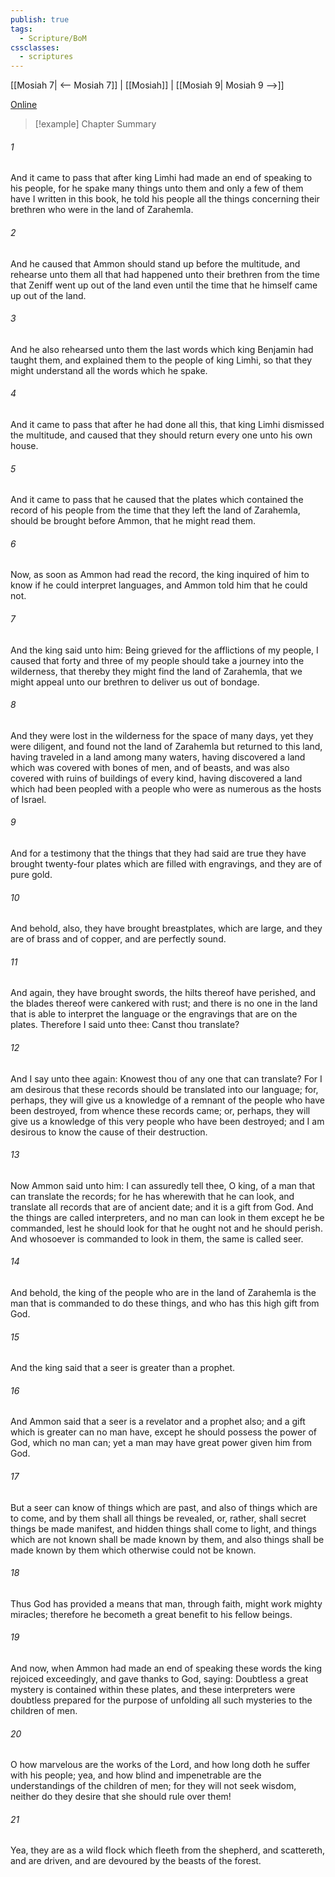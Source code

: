 ```yaml
---
publish: true
tags:
  - Scripture/BoM
cssclasses:
  - scriptures
---
```

[[Mosiah 7| <-- Mosiah 7]] | [[Mosiah]] | [[Mosiah 9| Mosiah 9 -->]]

[Online](https://churchofjesuschrist.org/study/scriptures/bofm/mosiah/8?lang=eng)

>[!example] Chapter Summary
>
###### 1
And it came to pass that after king Limhi had made an end of speaking to his people, for he spake many things unto them and only a few of them have I written in this book, he told his people all the things concerning their brethren who were in the land of Zarahemla.
###### 2
And he caused that Ammon should stand up before the multitude, and rehearse unto them all that had happened unto their brethren from the time that Zeniff went up out of the land even until the time that he himself came up out of the land.
###### 3
And he also rehearsed unto them the last words which king Benjamin had taught them, and explained them to the people of king Limhi, so that they might understand all the words which he spake.
###### 4
And it came to pass that after he had done all this, that king Limhi dismissed the multitude, and caused that they should return every one unto his own house.
###### 5
And it came to pass that he caused that the plates which contained the record of his people from the time that they left the land of Zarahemla, should be brought before Ammon, that he might read them.
###### 6
Now, as soon as Ammon had read the record, the king inquired of him to know if he could interpret languages, and Ammon told him that he could not.
###### 7
And the king said unto him: Being grieved for the afflictions of my people, I caused that forty and three of my people should take a journey into the wilderness, that thereby they might find the land of Zarahemla, that we might appeal unto our brethren to deliver us out of bondage.
###### 8
And they were lost in the wilderness for the space of many days, yet they were diligent, and found not the land of Zarahemla but returned to this land, having traveled in a land among many waters, having discovered a land which was covered with bones of men, and of beasts, and was also covered with ruins of buildings of every kind, having discovered a land which had been peopled with a people who were as numerous as the hosts of Israel.
###### 9
And for a testimony that the things that they had said are true they have brought twenty-four plates which are filled with engravings, and they are of pure gold.
###### 10
And behold, also, they have brought breastplates, which are large, and they are of brass and of copper, and are perfectly sound.
###### 11
And again, they have brought swords, the hilts thereof have perished, and the blades thereof were cankered with rust; and there is no one in the land that is able to interpret the language or the engravings that are on the plates. Therefore I said unto thee: Canst thou translate?
###### 12
And I say unto thee again: Knowest thou of any one that can translate? For I am desirous that these records should be translated into our language; for, perhaps, they will give us a knowledge of a remnant of the people who have been destroyed, from whence these records came; or, perhaps, they will give us a knowledge of this very people who have been destroyed; and I am desirous to know the cause of their destruction.
###### 13
Now Ammon said unto him: I can assuredly tell thee, O king, of a man that can translate the records; for he has wherewith that he can look, and translate all records that are of ancient date; and it is a gift from God. And the things are called interpreters, and no man can look in them except he be commanded, lest he should look for that he ought not and he should perish. And whosoever is commanded to look in them, the same is called seer.
###### 14
And behold, the king of the people who are in the land of Zarahemla is the man that is commanded to do these things, and who has this high gift from God.
###### 15
And the king said that a seer is greater than a prophet.
###### 16
And Ammon said that a seer is a revelator and a prophet also; and a gift which is greater can no man have, except he should possess the power of God, which no man can; yet a man may have great power given him from God.
###### 17
But a seer can know of things which are past, and also of things which are to come, and by them shall all things be revealed, or, rather, shall secret things be made manifest, and hidden things shall come to light, and things which are not known shall be made known by them, and also things shall be made known by them which otherwise could not be known.
###### 18
Thus God has provided a means that man, through faith, might work mighty miracles; therefore he becometh a great benefit to his fellow beings.
###### 19
And now, when Ammon had made an end of speaking these words the king rejoiced exceedingly, and gave thanks to God, saying: Doubtless a great mystery is contained within these plates, and these interpreters were doubtless prepared for the purpose of unfolding all such mysteries to the children of men.
###### 20
O how marvelous are the works of the Lord, and how long doth he suffer with his people; yea, and how blind and impenetrable are the understandings of the children of men; for they will not seek wisdom, neither do they desire that she should rule over them!
###### 21
Yea, they are as a wild flock which fleeth from the shepherd, and scattereth, and are driven, and are devoured by the beasts of the forest.



